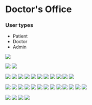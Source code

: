 # Doctor's Office

### User types

- Patient
- Doctor
- Admin

![](src/tests.png)

![](src/home_as_guest.png)
![](src/login.png)

![](src/home_as_patient.png)
![](src/patient_registration.png)
![](src/patient_appointment_list.png)
![](src/patient_timetable_visits.png)
![](src/patient_appointment_list.png)
![](src/patient_chat.png)
![](src/patient_prescriptions.png)
![](src/prescription_pdf.png)
![](src/patient_sick_leaves.png)
![](src/sick_leave_pdf.png)
![](src/patient_account_edit.png)

![](src/home_as_doctor.png)
![](src/doctor_timetable_work_hours.png)
![](src/doctor_timetable_visits.png)
![](src/doctor_appointment_list.png)
![](src/doctor_appointment_edit.png)
![](src/doctor_appointment_interview.png)
![](src/doctor_appointment_prescription.png)
![](src/doctor_appointment_sick_leave.png)
![](src/doctor_quick_buttons_edit.png)
![](src/doctor_account_edit.png)
![](src/doctor_statistics.png)
![](src/doctor_patient_list.png)
![](src/doctor_patient_details.png)

![](src/home_as_admin.png)
![](src/admin_users.png)
![](src/admin_add_doctor.png)
![](src/admin_statistics.png)
